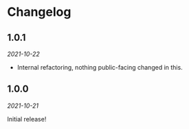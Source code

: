 Changelog
=========

1.0.1
-----

_2021-10-22_

* Internal refactoring, nothing public-facing changed in this.

1.0.0
-----

_2021-10-21_

Initial release!
